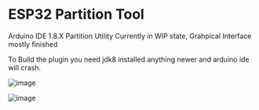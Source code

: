 # ESP32 Partition Tool
 Arduino IDE 1.8.X Partition Utility
Currently in WIP state, Grahpical Interface mostly finished

To Build the plugin you need jdk8 installed anything newer and arduino ide will crash. 

![image](https://github.com/serifpersia/esp32partitiontool/assets/62844718/8724d57c-ebb5-404f-97f1-fe09134f53b5)

![image](https://github.com/serifpersia/esp32partitiontool/assets/62844718/8c008dca-ccf8-467c-ae6f-fc2ac45e16cf)
